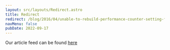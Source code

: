 ```yaml
---
layout: src/layouts/Redirect.astro
title: Redirect
redirect: /blog/2016/04/unable-to-rebuild-performance-counter-setting-from-system-backup-store/
navMenu: false
pubDate: 2022-09-17
---
```

<div>
Our article feed can be found <a href="/blog/2016/04/unable-to-rebuild-performance-counter-setting-from-system-backup-store/">here</a>
</div>
